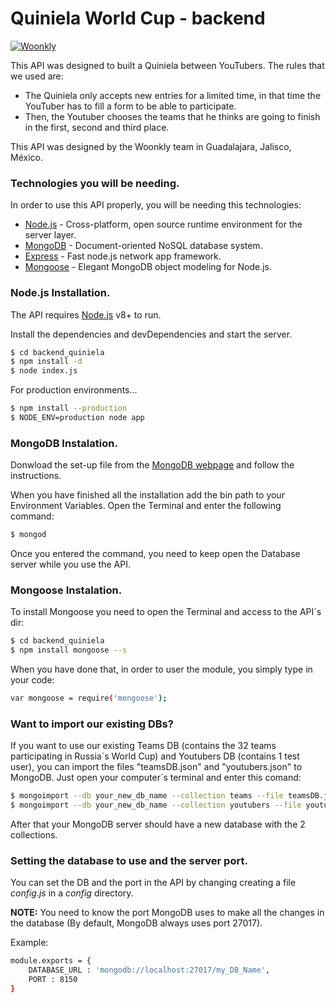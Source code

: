 # Quiniela World Cup - backend

[![Woonkly](https://woonkly.com/img/email-assets/powered-by.png)](https://woonkly.com)

This API was designed to built a Quiniela between YouTubers. The rules that we used are:
  - The Quiniela only accepts new entries for  a limited time, in that time the YouTuber has to fill a form to be able to participate.
  - Then, the Youtuber chooses the teams that he thinks are going to finish in the first, second and third place.

This API was designed by the Woonkly team in Guadalajara, Jalisco, México.

### Technologies you will be needing.

In order to use this API properly, you will be needing this technologies:

* [Node.js](https://nodejs.org/en/) - Cross-platform, open source runtime environment for the server layer.
* [MongoDB](https://www.mongodb.com/) - Document-oriented NoSQL database system.
* [Express](http://expressjs.com/) - Fast node.js network app framework.
* [Mongoose](http://mongoosejs.com/) - Elegant MongoDB object modeling for Node.js.

### Node.js Installation.

The API requires [Node.js](https://nodejs.org/) v8+ to run.

Install the dependencies and devDependencies and start the server.

```sh
$ cd backend_quiniela
$ npm install -d
$ node index.js
```

For production environments...

```sh
$ npm install --production
$ NODE_ENV=production node app
```

### MongoDB Instalation.
Donwload the set-up file from the [MongoDB webpage](https://www.mongodb.com/) and follow the instructions.

When you have finished all the installation add the bin path to your Environment Variables. Open the Terminal and enter the following command:
```sh
$ mongod
```
Once you entered the command, you need to keep open the Database server while you use the API.

### Mongoose Instalation.
To install Mongoose you need to open the Terminal and access to the API´s dir:
```sh
$ cd backend_quiniela
$ npm install mongoose --s
```
When you have done that, in order to user the module, you simply type in your code:
```sh
var mongoose = require('mongoose');
```
### Want to import our existing DBs?
If you want to use our existing Teams DB (contains the 32 teams participating in Russia´s World Cup) and Youtubers DB (contains 1 test user), you can import the files "teamsDB.json" and "youtubers.json" to MongoDB. Just open your computer´s terminal and enter this comand:
```sh
$ mongoimport --db your_new_db_name --collection teams --file teamsDB.json_path
$ mongoimport --db your_new_db_name --collection youtubers --file youtubers.json_path
```
After that your MongoDB server should have a new database with the 2 collections.

### Setting the database to use and the server port.
You can set the DB and the port in the API by changing creating a file _config.js_ in a _config_ directory.

**NOTE:** You need to know the port MongoDB uses to make all the changes in the database (By default, MongoDB always uses port 27017).

Example:
```sh
module.exports = {
    DATABASE_URL : 'mongodb://localhost:27017/my_DB_Name',
    PORT : 8150
}
```